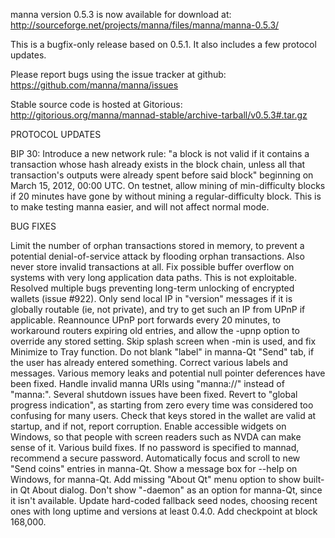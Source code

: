 manna version 0.5.3 is now available for download at:
http://sourceforge.net/projects/manna/files/manna/manna-0.5.3/

This is a bugfix-only release based on 0.5.1.
It also includes a few protocol updates.

Please report bugs using the issue tracker at github:
https://github.com/manna/manna/issues

Stable source code is hosted at Gitorious:
http://gitorious.org/manna/mannad-stable/archive-tarball/v0.5.3#.tar.gz

PROTOCOL UPDATES

BIP 30: Introduce a new network rule: "a block is not valid if it contains a transaction whose hash already exists in the block chain, unless all that transaction's outputs were already spent before said block" beginning on March 15, 2012, 00:00 UTC.
On testnet, allow mining of min-difficulty blocks if 20 minutes have gone by without mining a regular-difficulty block. This is to make testing manna easier, and will not affect normal mode.

BUG FIXES

Limit the number of orphan transactions stored in memory, to prevent a potential denial-of-service attack by flooding orphan transactions. Also never store invalid transactions at all.
Fix possible buffer overflow on systems with very long application data paths. This is not exploitable.
Resolved multiple bugs preventing long-term unlocking of encrypted wallets
(issue #922).
Only send local IP in "version" messages if it is globally routable (ie, not private), and try to get such an IP from UPnP if applicable.
Reannounce UPnP port forwards every 20 minutes, to workaround routers expiring old entries, and allow the -upnp option to override any stored setting.
Skip splash screen when -min is used, and fix Minimize to Tray function.
Do not blank "label" in manna-Qt "Send" tab, if the user has already entered something.
Correct various labels and messages.
Various memory leaks and potential null pointer deferences have been fixed.
Handle invalid manna URIs using "manna://" instead of "manna:".
Several shutdown issues have been fixed.
Revert to "global progress indication", as starting from zero every time was considered too confusing for many users.
Check that keys stored in the wallet are valid at startup, and if not, report corruption.
Enable accessible widgets on Windows, so that people with screen readers such as NVDA can make sense of it.
Various build fixes.
If no password is specified to mannad, recommend a secure password.
Automatically focus and scroll to new "Send coins" entries in manna-Qt.
Show a message box for --help on Windows, for manna-Qt.
Add missing "About Qt" menu option to show built-in Qt About dialog.
Don't show "-daemon" as an option for manna-Qt, since it isn't available.
Update hard-coded fallback seed nodes, choosing recent ones with long uptime and versions at least 0.4.0.
Add checkpoint at block 168,000.
